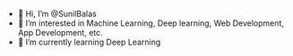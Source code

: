 - 👋 Hi, I’m @SunilBalas
- 👀 I’m interested in Machine Learning, Deep learning, Web Development, App Development, etc.
- 🌱 I’m currently learning Deep Learning

<!---
SunilBalas/SunilBalas is a ✨ special ✨ repository because its `README.md` (this file) appears on your GitHub profile.
You can click the Preview link to take a look at your changes.
--->
